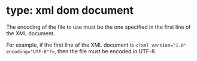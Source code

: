 # type: xml dom document

The encoding of the file to use must be the one specified in the first line of the XML document.

For example, if the first line of the XML document is `<?xml version="1.0" encoding="UTF-8"?>`, then the file must be encoded in UTF-8.
 
